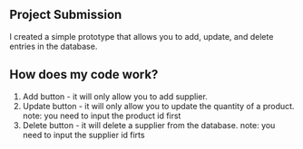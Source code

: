 ## **Project Submission**
I created a simple prototype that allows you to add, update, and delete entries in the database.

## How does my code work?
1. Add button - it will only allow you to add supplier.
2. Update button - it will only allow you to update the quantity of a product.
                   note: you need to input the product id first
3. Delete button - it will delete a supplier from the database.
                   note: you need to input the supplier id firts 
